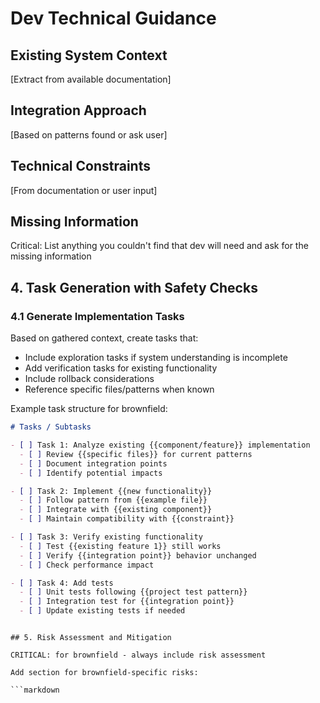 # Dev Technical Guidance

## Existing System Context

[Extract from available documentation]

## Integration Approach

[Based on patterns found or ask user]

## Technical Constraints

[From documentation or user input]

## Missing Information

Critical: List anything you couldn't find that dev will need and ask for the missing information

## 4. Task Generation with Safety Checks

### 4.1 Generate Implementation Tasks

Based on gathered context, create tasks that:

- Include exploration tasks if system understanding is incomplete
- Add verification tasks for existing functionality
- Include rollback considerations
- Reference specific files/patterns when known

Example task structure for brownfield:

```markdown
# Tasks / Subtasks

- [ ] Task 1: Analyze existing {{component/feature}} implementation
  - [ ] Review {{specific files}} for current patterns
  - [ ] Document integration points
  - [ ] Identify potential impacts

- [ ] Task 2: Implement {{new functionality}}
  - [ ] Follow pattern from {{example file}}
  - [ ] Integrate with {{existing component}}
  - [ ] Maintain compatibility with {{constraint}}

- [ ] Task 3: Verify existing functionality
  - [ ] Test {{existing feature 1}} still works
  - [ ] Verify {{integration point}} behavior unchanged
  - [ ] Check performance impact

- [ ] Task 4: Add tests
  - [ ] Unit tests following {{project test pattern}}
  - [ ] Integration test for {{integration point}}
  - [ ] Update existing tests if needed
```
````

## 5. Risk Assessment and Mitigation

CRITICAL: for brownfield - always include risk assessment

Add section for brownfield-specific risks:

```markdown